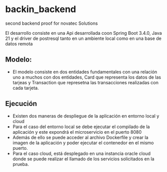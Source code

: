 # backin_backend
second backend proof for novatec Solutions


El desarrollo consiste en una Api desarrollada coon Spring Boot 3.4.0, Java 21 y el driver de postresql tanto en un ambiente local como en una base de datos remota

## Modelo:
- El modelo consiste en dos entidades fundamentales con una relación uno a muchos con dos entidades, Card que representa los datos de las tarjeas y Transaction que represetna las transacciones realizadas con cada tarjeta.

## Ejecución
- Existen dos maneras de despliegue de la aplicación en entorno local y cloud
- Para el caso del entorno local se debe ejecutar el compilado de la aplicación y este expondrá el microservicio en el puerto 8080
- Además de ello se puede acceder al archivo Dockerfile y crear la imagen de la aplicación y poder ejecutar el contenedor en el mismo puerto.
- Para el caso cloud, está desplegado en una instancia oracle cloud donde se puede realizar el llamado de los servicios solicitados en la prueba.
